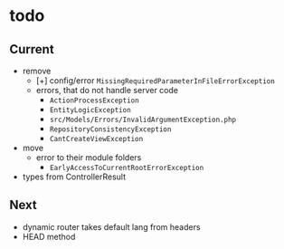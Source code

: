 # todo

## Current

- remove
  - [+] config/error `MissingRequiredParameterInFileErrorException`
  - errors, that do not handle server code
    - `ActionProcessException`
    - `EntityLogicException`
    - `src/Models/Errors/InvalidArgumentException.php`
    - `RepositoryConsistencyException`
    - `CantCreateViewException`
- move
  - error to their module folders
    - `EarlyAccessToCurrentRootErrorException`
- types from ControllerResult

## Next

- dynamic router takes default lang from headers  
- HEAD method
